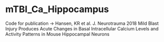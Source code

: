 # mTBI_Ca_Hippocampus
Code for publication -> Hansen, KR et al.  J. Neurotrauma 2018 Mild Blast Injury Produces Acute Changes in Basal Intracellular Calcium Levels and Activity Patterns in Mouse Hippocampal Neurons
